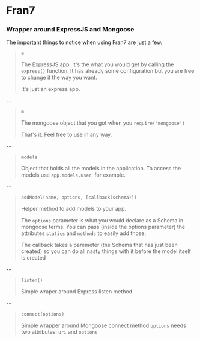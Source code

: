 Fran7
========================
### Wrapper around ExpressJS and Mongoose

The important things to notice when using Fran7 are just a few.

> `e`
> 
> The ExpressJS app. It's the what you would get by calling the `express()` function.
> It has already some configuration but you are free to change it the way you want.
> 
> It's just an express app.

--

> `m`
> 
> The mongoose object that you got when you `require('mongoose')`
> 
> That's it. Feel free to use in any way.

--

> `models`
>
> Object that holds all the models in the application.
> To access the models use `app.models.User`, for example.

--

> `addModel(name, options, [callback(schema)])`
>
> Helper method to add models to your app.
>
> The `options` parameter is what you would declare as a Schema in mongoose terms.
> You can pass (inside the options parameter) the attributes `statics` and `methods` to easily add those.
>
> The callback takes a paremeter (the Schema that has just been created) so you can do all nasty things with it before the model itself is created

--

> `listen()`
>
> Simple wraper around Express listen method

--

> `connect(options)`
>
> Simple wrapper around Mongoose connect method
> `options` needs two attributes: `uri` and `options`